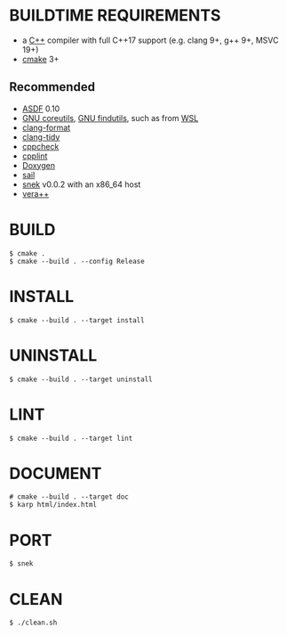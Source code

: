 # BUILDTIME REQUIREMENTS

* a [C++](https://www.cplusplus.com/) compiler with full C++17 support (e.g. clang 9+, g++ 9+, MSVC 19+)
* [cmake](https://cmake.org/) 3+

## Recommended

* [ASDF](https://asdf-vm.com/) 0.10
* [GNU coreutils](https://www.gnu.org/software/coreutils/), [GNU findutils](https://www.gnu.org/software/findutils/), such as from [WSL](https://docs.microsoft.com/en-us/windows/wsl/install-win10)
* [clang-format](https://clang.llvm.org/docs/ClangFormat.html)
* [clang-tidy](https://clang.llvm.org/extra/clang-tidy/)
* [cppcheck](https://cppcheck.sourceforge.io/)
* [cpplint](https://pypi.org/project/cpplint/)
* [Doxygen](https://www.doxygen.nl/index.html)
* [sail](https://github.com/mcandre/sail)
* [snek](https://github.com/mcandre/snek) v0.0.2 with an x86_64 host
* [vera++](https://bitbucket.org/verateam/vera/wiki/Home)

# BUILD

```console
$ cmake .
$ cmake --build . --config Release
```

# INSTALL

```console
$ cmake --build . --target install
```

# UNINSTALL

```console
$ cmake --build . --target uninstall
```

# LINT

```console
$ cmake --build . --target lint
```

# DOCUMENT

```console
# cmake --build . --target doc
$ karp html/index.html
```

# PORT

```console
$ snek
```

# CLEAN

```console
$ ./clean.sh
```
